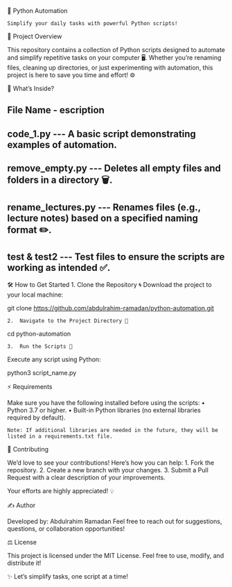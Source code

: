 🚀 Python Automation

	Simplify your daily tasks with powerful Python scripts!

📝 Project Overview

This repository contains a collection of Python scripts designed to automate and simplify repetitive tasks on your computer 🖥️.
Whether you’re renaming files, cleaning up directories, or just experimenting with automation, this project is here to save you time and effort! ⚙️

📂 What’s Inside?

File Name   -   escription
-----------------------------
code_1.py --- A basic script demonstrating examples of automation.
---------------------------------------------------------------------
remove_empty.py --- Deletes all empty files and folders in a directory 🗑️.
-----------------------------------------------------------------------
rename_lectures.py ---	Renames files (e.g., lecture notes) based on a specified naming format ✏️.
---------------------------------------------------------------------------------------------------
test & test2 --- Test files to ensure the scripts are working as intended ✅.
----------------------------------------------------------------------------

🛠️ How to Get Started
	1.	Clone the Repository 🌀
Download the project to your local machine:

git clone https://github.com/abdulrahim-ramadan/python-automation.git  


	2.	Navigate to the Project Directory 📁

cd python-automation  


	3.	Run the Scripts 🚀
Execute any script using Python:

python3 script_name.py  

⚡ Requirements

Make sure you have the following installed before using the scripts:
	•	Python 3.7 or higher.
	•	Built-in Python libraries (no external libraries required by default).

	Note: If additional libraries are needed in the future, they will be listed in a requirements.txt file.

🤝 Contributing

We’d love to see your contributions! Here’s how you can help:
	1.	Fork the repository.
	2.	Create a new branch with your changes.
	3.	Submit a Pull Request with a clear description of your improvements.

Your efforts are highly appreciated! 💡

✍️ Author

Developed by: Abdulrahim Ramadan
Feel free to reach out for suggestions, questions, or collaboration opportunities!

⚖️ License

This project is licensed under the MIT License. Feel free to use, modify, and distribute it!

✨ Let’s simplify tasks, one script at a time!
